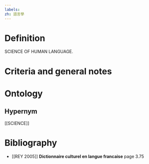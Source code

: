 ```yaml
---
labels: 
zh: 語言學
---
```


# Definition
SCIENCE OF HUMAN LANGUAGE.
# Criteria and general notes
# Ontology

## Hypernym
[[SCIENCE]]
# Bibliography
- [[REY 2005]]
**Dictionnaire culturel en langue francaise** page 3.75

